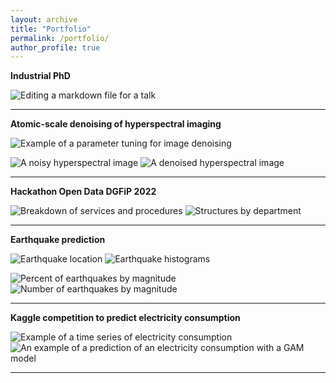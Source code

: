 ```yaml
---
layout: archive
title: "Portfolio"
permalink: /portfolio/
author_profile: true
---
```


**Industrial PhD**

![Editing a markdown file for a talk](../images/x22.png)

***

**Atomic-scale denoising of hyperspectral imaging**

<img 
  src="../images/exemple_debruitage.png" 
  alt="Example of a parameter tuning for image denoising"
  title="Example of a parameter tuning for image denoising"/>

<img 
  src="../images/image_bruitee.PNG" 
  alt="A noisy hyperspectral image"
  title="A noisy hyperspectral image"/>
<img 
  src="../images/image_debruitee.PNG" 
  alt="A denoised hyperspectral image"
  title="A denoised hyperspectral image"/>

***

**Hackathon Open Data DGFiP 2022**

<img 
  src="../images/repartition.png" 
  alt="Breakdown of services and procedures"
  title="Breakdown of services and procedures"/>
<img 
  src="../images/par_departement.png" 
  alt="Structures by department"
  title="Structures by department"/>

***

**Earthquake prediction**

<img 
  src="../images/position_seismes.png" 
  alt="Earthquake location"
  title="Earthquake location"/>
<img 
  src="../images/histogrammes.png" 
  alt="Earthquake histograms"
  title="Earthquake histograms"/>

<img 
  src="../images/seismes_par_tranche_magn_p.png" 
  alt="Percent of earthquakes by magnitude"
  title="Percent of earthquakes by magnitude"/>
<img 
  src="../images/seismes_par_tranche_magn.png" 
  alt="Number of earthquakes by magnitude"
  title="Number of earthquakes by magnitude"/>

***

**Kaggle competition to predict electricity consumption**

<img 
  src="../images/x22.png" 
  alt="Example of a time series of electricity consumption"
  title="Example of a time series of electricity consumption"/>
<img 
  src="../images/x22_gam.png" 
  alt="An example of a prediction of an electricity consumption with a  GAM model"
  title="An example of a prediction of an electricity consumption with a  GAM model"/>

***
